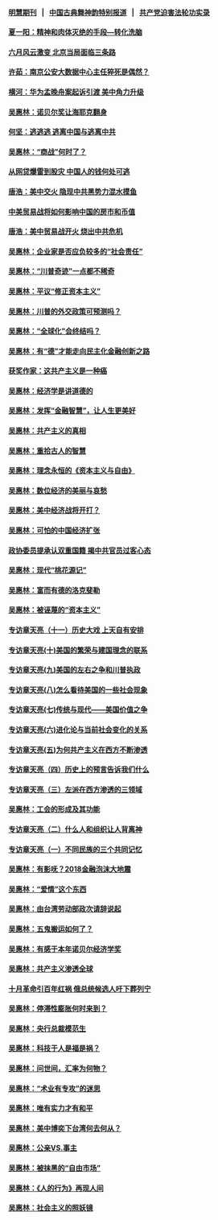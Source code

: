 #### [明慧期刊](https://github.com/gfw-breaker/mh-qikan) &nbsp;&nbsp;|&nbsp;&nbsp; [中国古典舞神韵特别报道](https://github.com/gfw-breaker/mh-news/blob/master/shenyun.md?t=07112138) &nbsp;&nbsp;|&nbsp;&nbsp; [共产党迫害法轮功实录](https://github.com/gfw-breaker/mh-news/blob/master/README.md?t=07112138)  

#### [夏一阳：精神和肉体灭绝的手段—转化洗脑](../pages/nsc423/n11368250.md?t=07112138) 

#### [六月风云激变 北京当局面临三条路](../pages/nsc423/n11313668.md?t=07112138) 

#### [许茹：南京公安大数据中心主任猝死是偶然？](../pages/nsc423/n11064744.md?t=07112138) 

#### [横河：华为孟晚舟案起诉引渡 美中角力升级](../pages/nsc423/n11027230.md?t=07112138) 

#### [吴惠林：诺贝尔奖让海耶克翻身](../pages/nsc423/n10890049.md?t=07112138) 

#### [何坚：逃逃逃 逃离中国与逃离中共](../pages/nsc423/n10592891.md?t=07112138) 

#### [吴惠林：“商战”何时了？](../pages/nsc423/n10573558.md?t=07112138) 

#### [从网贷爆雷到股灾 中国人的钱何处可逃](../pages/nsc423/n10572800.md?t=07112138) 

#### [唐浩：美中交火 隐现中共黑势力混水摸鱼](../pages/nsc423/n10544040.md?t=07112138) 

#### [中美贸易战将如何影响中国的房市和币值](../pages/nsc423/n10543697.md?t=07112138) 

#### [唐浩：美中贸易战开火 烧出中共危机](../pages/nsc423/n10540126.md?t=07112138) 

#### [吴惠林：企业家是否应负较多的“社会责任”](../pages/nsc423/n10535022.md?t=07112138) 

#### [吴惠林：“川普奇迹”一点都不稀奇](../pages/nsc423/n10512808.md?t=07112138) 

#### [吴惠林：平议“修正资本主义”](../pages/nsc423/n10495724.md?t=07112138) 

#### [吴惠林：川普的外交政策可预测吗？](../pages/nsc423/n10462387.md?t=07112138) 

#### [吴惠林：“全球化”会终结吗？](../pages/nsc423/n10452838.md?t=07112138) 

#### [吴惠林：有“德”才能走向民主化金融创新之路](../pages/nsc423/n10432292.md?t=07112138) 

#### [获奖作家：这共产主义是一种癌](../pages/nsc423/n10431541.md?t=07112138) 

#### [吴惠林：经济学是讲道德的](../pages/nsc423/n10398014.md?t=07112138) 

#### [吴惠林：发挥“金融智慧”，让人生更美好](../pages/nsc423/n10375019.md?t=07112138) 

#### [吴惠林：共产主义的真相](../pages/nsc423/n10351394.md?t=07112138) 

#### [吴惠林：重拾古人的智慧](../pages/nsc423/n10337691.md?t=07112138) 

#### [吴惠林：理念永恒的《资本主义与自由》](../pages/nsc423/n10316274.md?t=07112138) 

#### [吴惠林：数位经济的美丽与哀愁](../pages/nsc423/n10292946.md?t=07112138) 

#### [吴惠林：美中经济战将开打？](../pages/nsc423/n10258825.md?t=07112138) 

#### [吴惠林：可怕的中国经济扩张](../pages/nsc423/n10219147.md?t=07112138) 

#### [政协委员提承认双重国籍 揭中共官员过客心态](../pages/nsc423/n10208809.md?t=07112138) 

#### [吴惠林：现代“桃花源记”](../pages/nsc423/n10185234.md?t=07112138) 

#### [吴惠林：富而有德的洛克斐勒](../pages/nsc423/n10142264.md?t=07112138) 

#### [吴惠林：被诬蔑的“资本主义”](../pages/nsc423/n10124816.md?t=07112138) 

#### [专访章天亮（十一）历史大戏 上天自有安排](../pages/nsc423/n10094905.md?t=07112138) 

#### [专访章天亮(十)美国的繁荣与建国理念的联系](../pages/nsc423/n10094899.md?t=07112138) 

#### [专访章天亮(九)美国的左右之争和川普执政](../pages/nsc423/n10094889.md?t=07112138) 

#### [专访章天亮(八)怎么看待美国的一些社会现象](../pages/nsc423/n10094857.md?t=07112138) 

#### [专访章天亮(七)传统与现代——美国价值之争](../pages/nsc423/n10093140.md?t=07112138) 

#### [专访章天亮(六)进化论与当前社会变化的关系](../pages/nsc423/n10092036.md?t=07112138) 

#### [专访章天亮(五)为何共产主义在西方不断渗透](../pages/nsc423/n10083620.md?t=07112138) 

#### [专访章天亮（四）历史上的预言告诉我们什么](../pages/nsc423/n10083606.md?t=07112138) 

#### [专访章天亮（三）左派在西方渗透的三领域](../pages/nsc423/n10081115.md?t=07112138) 

#### [吴惠林：工会的形成及其功能](../pages/nsc423/n10080633.md?t=07112138) 

#### [专访章天亮（二）什么人和组织让人背离神](../pages/nsc423/n10076637.md?t=07112138) 

#### [专访章天亮（一）不同民族的三个共同记忆](../pages/nsc423/n10074188.md?t=07112138) 

#### [吴惠林：有影呒？2018金融泡沫大地震](../pages/nsc423/n10040534.md?t=07112138) 

#### [吴惠林：“爱情”这个东西](../pages/nsc423/n10019423.md?t=07112138) 

#### [吴惠林：由台湾劳动部政次请辞说起](../pages/nsc423/n9979679.md?t=07112138) 

#### [吴惠林：五鬼搬运如何了？](../pages/nsc423/n9925338.md?t=07112138) 

#### [吴惠林：有感于本年诺贝尔经济学奖](../pages/nsc423/n9871883.md?t=07112138) 

#### [吴惠林：共产主义渗透全球](../pages/nsc423/n9812748.md?t=07112138) 

#### [十月革命引百年红祸 俄总统候选人吁下葬列宁](../pages/nsc423/n9810182.md?t=07112138) 

#### [吴惠林：停滞性膨胀何时来到？](../pages/nsc423/n9764136.md?t=07112138) 

#### [吴惠林：央行总裁模范生](../pages/nsc423/n9728134.md?t=07112138) 

#### [吴惠林：科技于人是福是祸？](../pages/nsc423/n9672982.md?t=07112138) 

#### [吴惠林：问世间，汇率为何物？](../pages/nsc423/n9621788.md?t=07112138) 

#### [吴惠林：“术业有专攻”的迷思](../pages/nsc423/n9580363.md?t=07112138) 

#### [吴惠林：唯有实力才有和平](../pages/nsc423/n9529599.md?t=07112138) 

#### [吴惠林：美中博奕下台湾何去何从？](../pages/nsc423/n9483598.md?t=07112138) 

#### [吴惠林：公亲VS.事主](../pages/nsc423/n9425637.md?t=07112138) 

#### [吴惠林：被抹黑的“自由市场”](../pages/nsc423/n9351545.md?t=07112138) 

#### [吴惠林：《人的行为》再现人间](../pages/nsc423/n9296339.md?t=07112138) 

#### [吴惠林：社会主义的照妖镜](../pages/nsc423/n9243460.md?t=07112138) 

